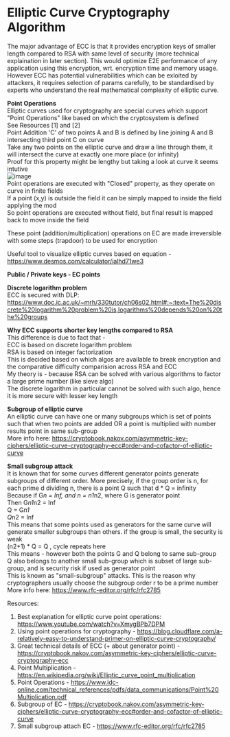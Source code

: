 
# Elliptic Curve Cryptography Algorithm

The major advantage of ECC is that it provides encryption keys of smaller length compared to RSA with same level of security (more technical explaination in later section). This would optimize E2E performance of any application using this encryption, wrt. encryption time and memory usage. However ECC has potential vulnerabilities which can be exloited by attackers, it requires selection of params carefully, to be standardised by experts who understand the real mathematical complexity of elliptic curve.  

**Point Operations**  
Elliptic curves used for cryptography are special curves which support "Point Operations" like based on which the cryptosystem is defined  
See Resources [1] and [2]  
Point Addition 'C' of two points A and B is defined by line joining A and B intersecting third point C on curve  
Take any two points on the  elliptic curve and draw a line through them, it will intersect the curve at exactly one more place (or infinity)  
Proof for this property might be lengthy but taking a look at curve it seems intutive  
![image](https://user-images.githubusercontent.com/29455503/202861980-951463d6-6821-485a-a01b-b56467394b90.png)  
Point operations are executed with "Closed" property, as they operate on curve in finite fields  
If a point (x,y) is outside the field it can be simply mapped to inside the field applying the mod  
So point operations are executed without field, but final result is mapped back to move inside the field  

These point (addition/multiplication) operations on EC are made irreversible with some steps (trapdoor) to be used for encryption  

Useful tool to visualize elliptic curves based on equation - https://www.desmos.com/calculator/ialhd71we3  

**Public / Private keys - EC points**  

**Discrete logarithm problem**  
ECC is secured with DLP: https://www.doc.ic.ac.uk/~mrh/330tutor/ch06s02.html#:~:text=The%20discrete%20logarithm%20problem%20is,logarithms%20depends%20on%20the%20groups   

**Why ECC supports shorter key lengths compared to RSA**  
This difference is due to fact that -  
ECC is based on discrete logarithm problem  
RSA is based on integer factorization  
This is decided based on which algos are available to break encryption and the comparative difficulty comparision across RSA and ECC  
My theory is - because RSA can be solved with various algorithms to factor a large prime number (like sieve algo)  
The discrete logarithm in particular cannot be solved with such algo, hence it is more secure with lesser key length  

**Subgroup of elliptic curve**  
An elliptic curve can have one or many subgroups which is set of points such that when two points are added OR a point is multiplied with number results point in same sub-group  
More info here: https://cryptobook.nakov.com/asymmetric-key-ciphers/elliptic-curve-cryptography-ecc#order-and-cofactor-of-elliptic-curve  

**Small subgroup attack**  
It is known that for some curves different generator points generate subgroups of different order. More precisely, if the group order is n, for each prime d dividing n, there is a point Q such that d * Q = infinity  
Because if G*n = Inf, and n = n1*n2, where G is generator point  
Then G*n1*n2 = Inf  
Q = G*n1  
Q*n2 = Inf  
This means that some points used as generators for the same curve will generate smaller subgroups than others. if the group is small, the security is weak  
(n2+1) * Q = Q , cycle repeats here  
This means - however both the points G and Q belong to same sub-group  
Q also belongs to another small sub-group which is subset of large sub-group, and is security risk if used as generator point  
This is known as "small-subgroup" attacks. This is the reason why cryptographers usually choose the subgroup order r to be a prime number  
More info here: https://www.rfc-editor.org/rfc/rfc2785  

Resources:  
1. Best explanation for elliptic curve point operations: https://www.youtube.com/watch?v=XmygBPb7DPM  
2. Using point operations for cryptography - https://blog.cloudflare.com/a-relatively-easy-to-understand-primer-on-elliptic-curve-cryptography/  
3. Great technical details of ECC (+ about generator point) - https://cryptobook.nakov.com/asymmetric-key-ciphers/elliptic-curve-cryptography-ecc  
4. Point Multiplication - https://en.wikipedia.org/wiki/Elliptic_curve_point_multiplication  
5. Point Operations - https://www.idc-online.com/technical_references/pdfs/data_communications/Point%20Multiplication.pdf  
6. Subgroup of EC - https://cryptobook.nakov.com/asymmetric-key-ciphers/elliptic-curve-cryptography-ecc#order-and-cofactor-of-elliptic-curve  
7. Small subgroup attach EC - https://www.rfc-editor.org/rfc/rfc2785  
